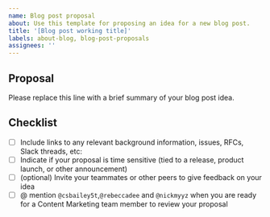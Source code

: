 ```yaml
---
name: Blog post proposal
about: Use this template for proposing an idea for a new blog post.
title: '[Blog post working title]'
labels: about-blog, blog-post-proposals
assignees: ''
---
```


## Proposal

Please replace this line with a brief summary of your blog post idea.

## Checklist

- [ ] Include links to any relevant background information, issues, RFCs, Slack threads, etc:
- [ ] Indicate if your proposal is time sensitive (tied to a release, product launch, or other announcement)
- [ ] (optional) Invite your teammates or other peers to give feedback on your idea
- [ ] @ mention `@csbailey5t`,`@rebeccadee` and `@nickmyyz` when you are ready for a Content Marketing team member to review your proposal
